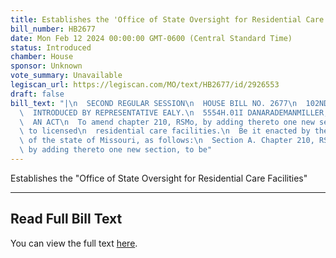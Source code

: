 ```yaml
---
title: Establishes the 'Office of State Oversight for Residential Care Facilities'
bill_number: HB2677
date: Mon Feb 12 2024 00:00:00 GMT-0600 (Central Standard Time)
status: Introduced
chamber: House
sponsor: Unknown
vote_summary: Unavailable
legiscan_url: https://legiscan.com/MO/text/HB2677/id/2926553
draft: false
bill_text: "|\n  SECOND REGULAR SESSION\n  HOUSE BILL NO. 2677\n  102ND GENERAL ASSEMBLY\n\
  \  INTRODUCED BY REPRESENTATIVE EALY.\n  5554H.01I DANARADEMANMILLER,ChiefClerk\n\
  \  AN ACT\n  To amend chapter 210, RSMo, by adding thereto one new section relating\
  \ to licensed\n  residential care facilities.\n  Be it enacted by the General Assembly\
  \ of the state of Missouri, as follows:\n  Section A. Chapter 210, RSMo, is amended\
  \ by adding thereto one new section, to be"
---
```

Establishes the "Office of State Oversight for Residential Care Facilities"

---

## Read Full Bill Text

You can view the full text [here](https://legiscan.com/MO/text/HB2677/id/2926553).

